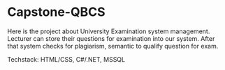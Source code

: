 # Capstone-QBCS
Here is the project about University Examination system management.
Lecturer can store their questions for examination into our system. After that system checks for plagiarism, semantic to qualify question for exam.

Techstack: HTML/CSS, C#/.NET, MSSQL
